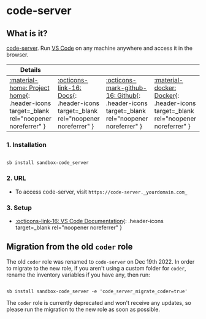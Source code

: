 # code-server

## What is it?

[code-server](https://github.com/coder/code-server). Run [VS Code](https://github.com/Microsoft/vscode) on any machine anywhere and access it in the browser.

| Details     |             |             |             |
|-------------|-------------|-------------|-------------|
| [:material-home: Project home](https://github.com/coder/code-server){: .header-icons target=_blank rel="noopener noreferrer" } | [:octicons-link-16: Docs](https://code.visualstudio.com/docs){: .header-icons target=_blank rel="noopener noreferrer" } | [:octicons-mark-github-16: Github](https://github.com/coder/code-server){: .header-icons target=_blank rel="noopener noreferrer" } | [:material-docker: Docker](https://registry.hub.docker.com/r/codercom/code-server){: .header-icons target=_blank rel="noopener noreferrer" }|

### 1. Installation

``` shell

sb install sandbox-code_server

```

### 2. URL

- To access code-server, visit `https://code-server._yourdomain.com_`

### 3. Setup

- [:octicons-link-16: VS Code Documentation](https://code.visualstudio.com/docs){: .header-icons target=_blank rel="noopener noreferrer" }

## Migration from the old `coder` role

The old `coder` role was renamed to `code-server` on Dec 19th 2022.
In order to migrate to the new role, if you aren't using a custom folder for `coder`, rename the inventory variables if you have any, then run:

``` shell

sb install sandbox-code_server -e 'code_server_migrate_coder=true'

```

The `coder` role is currently deprecated and won't receive any updates, so please run the migration to the new role as soon as possible.
